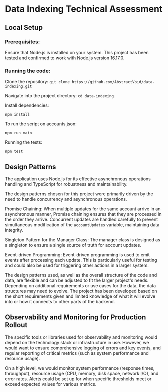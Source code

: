 # Data Indexing Technical Assessment

## Local Setup

### Prerequisites:

Ensure that Node.js is installed on your system. This project has been tested and confirmed to work with Node.js version 16.17.0.

### Running the code:
Clone the repository: `git clone https://github.com/AbstractVoid/data-indexing.git`

Navigate into the project directory: `cd data-indexing`

Install dependencies: 

```
npm install
```

To run the script on accounts.json: 

```
npm run main
```

Running the tests:

```
npm test
```

## Design Patterns
The application uses Node.js for its effective asynchronous operations handling and TypeScript for robustness and maintainability.

The design patterns chosen for this project were primarily driven by the need to handle concurrency and asynchronous operations.

Promise Chaining: When multiple updates for the same account arrive in an asynchronous manner, Promise chaining ensures that they are processed in the order they arrive. Concurrent updates are handled carefully to prevent simultaneous modification of the `accountUpdates` variable, maintaining data integrity.

Singleton Pattern for the Manager Class: The manager class is designed as a singleton to ensure a single source of truth for account updates.

Event-driven Programming: Event-driven programming is used to emit events after processing each update. This is particularly useful for testing and could also be used for triggering other actions in a larger system.

The design patterns used, as well as the overall structure of the code and data, are flexible and can be adjusted to fit the larger project's needs. Depending on additional requirements or use cases for the data, the data structures may need to evolve. The project has been developed based on the short requirements given and limited knowledge of what it will evolve into or how it connects to other parts of the backend.


## Observability and Monitoring for Production Rollout

The specific tools or libraries used for observability and monitoring would depend on the technology stack or infrastructure in use. However, we would want to ensure comprehensive logging of errors and key events, and regular reporting of critical metrics (such as system performance and resource usage).

On a high level, we would monitor system performance (response times, throughput), resource usage (CPU, memory, disk space, network I/O), and error rates. Alerts could be set up for when specific thresholds meet or exceed expected values for various metrics.